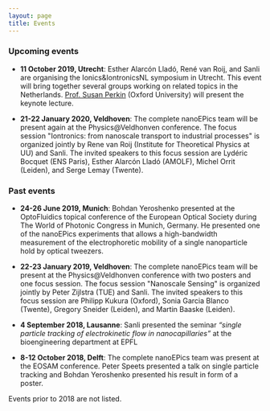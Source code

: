 ```yaml
---
layout: page
title: Events
---
```


### Upcoming events


* __11 October 2019, Utrecht__:
Esther Alarcón Lladó, René van Roij, and Sanli are organising the Ionics&IontronicsNL symposium in Utrecht. This event will bring together several groups working on related topics in the Netherlands. [Prof. Susan Perkin](http://research.chem.ox.ac.uk/susan-perkin.aspx) (Oxford University) will present the keynote lecture.

* __21-22 January 2020, Veldhoven__: The complete nanoEPics team will be present again at the Physics@Veldhonven conference. The focus session "Iontronics: from nanoscale transport to industrial processes" is organized jointly by Rene van Roij (Institute for Theoretical Physics at UU) and Sanli. The invited speakers to this focus session are Lydéric Bocquet (ENS Paris), Esther Alarcón Lladó (AMOLF), Michel Orrit (Leiden), and Serge Lemay (Twente).

### Past events

* __24-26 June 2019, Munich__: Bohdan Yeroshenko presented at the OptoFluidics topical conference of the European Optical Society during The World of Photonic Congress in Munich, Germany. He presented one of the nanoEPics experiments that allows a high-bandwidth measurement of the electrophoretic mobility of a single nanoparticle hold by optical tweezers.

* __22-23 January 2019, Veldhoven__: The complete nanoEPics team will be present at the Physics@Veldhonven conference with two posters and one focus session. The focus session "Nanoscale Sensing" is organized jointly by Peter Zijlstra (TUE) and Sanli. The invited speakers to this focus session are Philipp Kukura (Oxford), Sonia Garcia Blanco (Twente), Gregory Sneider (Leiden), and Martin Baaske (Leiden).

* __4 September 2018, Lausanne__: Sanli presented the seminar _“single particle tracking of electrokinetic flow in nanocapillaries”_ at the bioengineering department at EPFL
* __8-12 October 2018, Delft__: The complete nanoEPics team was present at the EOSAM conference. Peter Speets presented a talk on single particle tracking and Bohdan Yeroshenko presented his result in form of a poster.

Events prior to 2018 are not listed.
